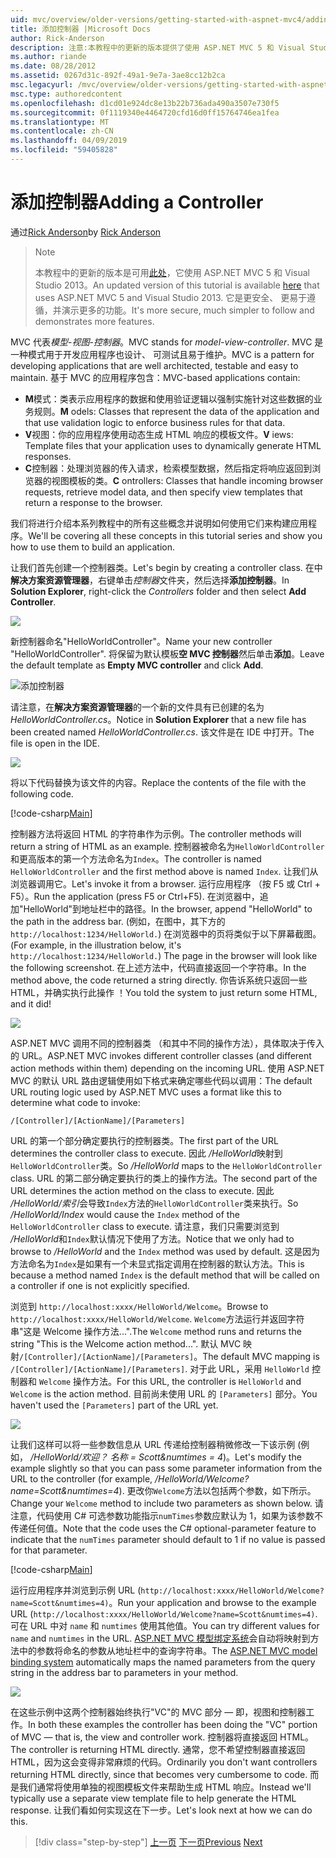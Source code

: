 ```yaml
---
uid: mvc/overview/older-versions/getting-started-with-aspnet-mvc4/adding-a-controller
title: 添加控制器 |Microsoft Docs
author: Rick-Anderson
description: 注意:本教程中的更新的版本提供了使用 ASP.NET MVC 5 和 Visual Studio 2013。 它是更安全、 更易于遵循，并演示...
ms.author: riande
ms.date: 08/28/2012
ms.assetid: 0267d31c-892f-49a1-9e7a-3ae8cc12b2ca
msc.legacyurl: /mvc/overview/older-versions/getting-started-with-aspnet-mvc4/adding-a-controller
msc.type: authoredcontent
ms.openlocfilehash: d1cd01e924dc8e13b22b736ada490a3507e730f5
ms.sourcegitcommit: 0f1119340e4464720cfd16d0ff15764746ea1fea
ms.translationtype: MT
ms.contentlocale: zh-CN
ms.lasthandoff: 04/09/2019
ms.locfileid: "59405828"
---
```

# <a name="adding-a-controller"></a><span data-ttu-id="4ce43-104">添加控制器</span><span class="sxs-lookup"><span data-stu-id="4ce43-104">Adding a Controller</span></span>

<span data-ttu-id="4ce43-105">通过[Rick Anderson]((https://twitter.com/RickAndMSFT))</span><span class="sxs-lookup"><span data-stu-id="4ce43-105">by [Rick Anderson]((https://twitter.com/RickAndMSFT))</span></span>

> > [!NOTE]
> > <span data-ttu-id="4ce43-106">本教程中的更新的版本是可用[此处](../../getting-started/introduction/getting-started.md)，它使用 ASP.NET MVC 5 和 Visual Studio 2013。</span><span class="sxs-lookup"><span data-stu-id="4ce43-106">An updated version of this tutorial is available [here](../../getting-started/introduction/getting-started.md) that uses ASP.NET MVC 5 and Visual Studio 2013.</span></span> <span data-ttu-id="4ce43-107">它是更安全、 更易于遵循，并演示更多的功能。</span><span class="sxs-lookup"><span data-stu-id="4ce43-107">It's more secure, much simpler to follow and demonstrates more features.</span></span>


<span data-ttu-id="4ce43-108">MVC 代表*模型-视图-控制器*。</span><span class="sxs-lookup"><span data-stu-id="4ce43-108">MVC stands for *model-view-controller*.</span></span> <span data-ttu-id="4ce43-109">MVC 是一种模式用于开发应用程序也设计、 可测试且易于维护。</span><span class="sxs-lookup"><span data-stu-id="4ce43-109">MVC is a pattern for developing applications that are well architected, testable and easy to maintain.</span></span> <span data-ttu-id="4ce43-110">基于 MVC 的应用程序包含：</span><span class="sxs-lookup"><span data-stu-id="4ce43-110">MVC-based applications contain:</span></span>

- <span data-ttu-id="4ce43-111">**M**模式：类表示应用程序的数据和使用验证逻辑以强制实施针对这些数据的业务规则。</span><span class="sxs-lookup"><span data-stu-id="4ce43-111">**M** odels: Classes that represent the data of the application and that use validation logic to enforce business rules for that data.</span></span>
- <span data-ttu-id="4ce43-112">**V**视图：你的应用程序使用动态生成 HTML 响应的模板文件。</span><span class="sxs-lookup"><span data-stu-id="4ce43-112">**V** iews: Template files that your application uses to dynamically generate HTML responses.</span></span>
- <span data-ttu-id="4ce43-113">**C**控制器：处理浏览器的传入请求，检索模型数据，然后指定将响应返回到浏览器的视图模板的类。</span><span class="sxs-lookup"><span data-stu-id="4ce43-113">**C** ontrollers: Classes that handle incoming browser requests, retrieve model data, and then specify view templates that return a response to the browser.</span></span>

<span data-ttu-id="4ce43-114">我们将进行介绍本系列教程中的所有这些概念并说明如何使用它们来构建应用程序。</span><span class="sxs-lookup"><span data-stu-id="4ce43-114">We'll be covering all these concepts in this tutorial series and show you how to use them to build an application.</span></span>

<span data-ttu-id="4ce43-115">让我们首先创建一个控制器类。</span><span class="sxs-lookup"><span data-stu-id="4ce43-115">Let's begin by creating a controller class.</span></span> <span data-ttu-id="4ce43-116">在中**解决方案资源管理器**，右键单击*控制器*文件夹，然后选择**添加控制器**。</span><span class="sxs-lookup"><span data-stu-id="4ce43-116">In **Solution Explorer**, right-click the *Controllers* folder and then select **Add Controller**.</span></span>

![](adding-a-controller/_static/image1.png)

<span data-ttu-id="4ce43-117">新控制器命名&quot;HelloWorldController&quot;。</span><span class="sxs-lookup"><span data-stu-id="4ce43-117">Name your new controller &quot;HelloWorldController&quot;.</span></span> <span data-ttu-id="4ce43-118">将保留为默认模板**空 MVC 控制器**然后单击**添加**。</span><span class="sxs-lookup"><span data-stu-id="4ce43-118">Leave the default template as **Empty MVC controller** and click **Add**.</span></span>

![添加控制器](adding-a-controller/_static/image2.png)

<span data-ttu-id="4ce43-120">请注意，在**解决方案资源管理器**的一个新的文件具有已创建的名为*HelloWorldController.cs*。</span><span class="sxs-lookup"><span data-stu-id="4ce43-120">Notice in **Solution Explorer** that a new file has been created named *HelloWorldController.cs*.</span></span> <span data-ttu-id="4ce43-121">该文件是在 IDE 中打开。</span><span class="sxs-lookup"><span data-stu-id="4ce43-121">The file is open in the IDE.</span></span>

![](adding-a-controller/_static/image3.png)

<span data-ttu-id="4ce43-122">将以下代码替换为该文件的内容。</span><span class="sxs-lookup"><span data-stu-id="4ce43-122">Replace the contents of the file with the following code.</span></span>

[!code-csharp[Main](adding-a-controller/samples/sample1.cs)]

<span data-ttu-id="4ce43-123">控制器方法将返回 HTML 的字符串作为示例。</span><span class="sxs-lookup"><span data-stu-id="4ce43-123">The controller methods will return a string of HTML as an example.</span></span> <span data-ttu-id="4ce43-124">控制器被命名为`HelloWorldController`和更高版本的第一个方法命名为`Index`。</span><span class="sxs-lookup"><span data-stu-id="4ce43-124">The controller is named `HelloWorldController` and the first method above is named `Index`.</span></span> <span data-ttu-id="4ce43-125">让我们从浏览器调用它。</span><span class="sxs-lookup"><span data-stu-id="4ce43-125">Let's invoke it from a browser.</span></span> <span data-ttu-id="4ce43-126">运行应用程序 （按 F5 或 Ctrl + F5）。</span><span class="sxs-lookup"><span data-stu-id="4ce43-126">Run the application (press F5 or Ctrl+F5).</span></span> <span data-ttu-id="4ce43-127">在浏览器中，追加&quot;HelloWorld&quot;到地址栏中的路径。</span><span class="sxs-lookup"><span data-stu-id="4ce43-127">In the browser, append &quot;HelloWorld&quot; to the path in the address bar.</span></span> <span data-ttu-id="4ce43-128">(例如，在图中，其下方的`http://localhost:1234/HelloWorld.`) 在浏览器中的页将类似于以下屏幕截图。</span><span class="sxs-lookup"><span data-stu-id="4ce43-128">(For example, in the illustration below, it's `http://localhost:1234/HelloWorld.`) The page in the browser will look like the following screenshot.</span></span> <span data-ttu-id="4ce43-129">在上述方法中，代码直接返回一个字符串。</span><span class="sxs-lookup"><span data-stu-id="4ce43-129">In the method above, the code returned a string directly.</span></span> <span data-ttu-id="4ce43-130">你告诉系统只返回一些 HTML，并确实执行此操作 ！</span><span class="sxs-lookup"><span data-stu-id="4ce43-130">You told the system to just return some HTML, and it did!</span></span>

![](adding-a-controller/_static/image4.png)

<span data-ttu-id="4ce43-131">ASP.NET MVC 调用不同的控制器类 （和其中不同的操作方法），具体取决于传入的 URL。</span><span class="sxs-lookup"><span data-stu-id="4ce43-131">ASP.NET MVC invokes different controller classes (and different action methods within them) depending on the incoming URL.</span></span> <span data-ttu-id="4ce43-132">使用 ASP.NET MVC 的默认 URL 路由逻辑使用如下格式来确定哪些代码以调用：</span><span class="sxs-lookup"><span data-stu-id="4ce43-132">The default URL routing logic used by ASP.NET MVC uses a format like this to determine what code to invoke:</span></span>

`/[Controller]/[ActionName]/[Parameters]`

<span data-ttu-id="4ce43-133">URL 的第一个部分确定要执行的控制器类。</span><span class="sxs-lookup"><span data-stu-id="4ce43-133">The first part of the URL determines the controller class to execute.</span></span> <span data-ttu-id="4ce43-134">因此 */HelloWorld*映射到`HelloWorldController`类。</span><span class="sxs-lookup"><span data-stu-id="4ce43-134">So */HelloWorld* maps to the `HelloWorldController` class.</span></span> <span data-ttu-id="4ce43-135">URL 的第二部分确定要执行的类上的操作方法。</span><span class="sxs-lookup"><span data-stu-id="4ce43-135">The second part of the URL determines the action method on the class to execute.</span></span> <span data-ttu-id="4ce43-136">因此 */HelloWorld/索引*会导致`Index`方法的`HelloWorldController`类来执行。</span><span class="sxs-lookup"><span data-stu-id="4ce43-136">So */HelloWorld/Index* would cause the `Index` method of the `HelloWorldController` class to execute.</span></span> <span data-ttu-id="4ce43-137">请注意，我们只需要浏览到 */HelloWorld*和`Index`默认情况下使用了方法。</span><span class="sxs-lookup"><span data-stu-id="4ce43-137">Notice that we only had to browse to */HelloWorld* and the `Index` method was used by default.</span></span> <span data-ttu-id="4ce43-138">这是因为方法命名为`Index`是如果有一个未显式指定调用在控制器的默认方法。</span><span class="sxs-lookup"><span data-stu-id="4ce43-138">This is because a method named `Index` is the default method that will be called on a controller if one is not explicitly specified.</span></span>

<span data-ttu-id="4ce43-139">浏览到 `http://localhost:xxxx/HelloWorld/Welcome`。</span><span class="sxs-lookup"><span data-stu-id="4ce43-139">Browse to `http://localhost:xxxx/HelloWorld/Welcome`.</span></span> <span data-ttu-id="4ce43-140">`Welcome`方法运行并返回字符串&quot;这是 Welcome 操作方法...&quot;.</span><span class="sxs-lookup"><span data-stu-id="4ce43-140">The `Welcome` method runs and returns the string &quot;This is the Welcome action method...&quot;.</span></span> <span data-ttu-id="4ce43-141">默认 MVC 映射`/[Controller]/[ActionName]/[Parameters]`。</span><span class="sxs-lookup"><span data-stu-id="4ce43-141">The default MVC mapping is `/[Controller]/[ActionName]/[Parameters]`.</span></span> <span data-ttu-id="4ce43-142">对于此 URL，采用 `HelloWorld` 控制器和 `Welcome` 操作方法。</span><span class="sxs-lookup"><span data-stu-id="4ce43-142">For this URL, the controller is `HelloWorld` and `Welcome` is the action method.</span></span> <span data-ttu-id="4ce43-143">目前尚未使用 URL 的 `[Parameters]` 部分。</span><span class="sxs-lookup"><span data-stu-id="4ce43-143">You haven't used the `[Parameters]` part of the URL yet.</span></span>

![](adding-a-controller/_static/image5.png)

<span data-ttu-id="4ce43-144">让我们这样可以将一些参数信息从 URL 传递给控制器稍微修改一下该示例 (例如， */HelloWorld/欢迎？ 名称 = Scott&amp;numtimes = 4*)。</span><span class="sxs-lookup"><span data-stu-id="4ce43-144">Let's modify the example slightly so that you can pass some parameter information from the URL to the controller (for example, */HelloWorld/Welcome?name=Scott&amp;numtimes=4*).</span></span> <span data-ttu-id="4ce43-145">更改你`Welcome`方法以包括两个参数，如下所示。</span><span class="sxs-lookup"><span data-stu-id="4ce43-145">Change your `Welcome` method to include two parameters as shown below.</span></span> <span data-ttu-id="4ce43-146">请注意，代码使用 C# 可选参数功能指示`numTimes`参数应默认为 1，如果为该参数不传递任何值。</span><span class="sxs-lookup"><span data-stu-id="4ce43-146">Note that the code uses the C# optional-parameter feature to indicate that the `numTimes` parameter should default to 1 if no value is passed for that parameter.</span></span>

[!code-csharp[Main](adding-a-controller/samples/sample2.cs)]

<span data-ttu-id="4ce43-147">运行应用程序并浏览到示例 URL (`http://localhost:xxxx/HelloWorld/Welcome?name=Scott&numtimes=4)`。</span><span class="sxs-lookup"><span data-stu-id="4ce43-147">Run your application and browse to the example URL (`http://localhost:xxxx/HelloWorld/Welcome?name=Scott&numtimes=4)`.</span></span> <span data-ttu-id="4ce43-148">可在 URL 中对 `name` 和 `numtimes` 使用其他值。</span><span class="sxs-lookup"><span data-stu-id="4ce43-148">You can try different values for `name` and `numtimes` in the URL.</span></span> <span data-ttu-id="4ce43-149">[ASP.NET MVC 模型绑定系统](http://odetocode.com/Blogs/scott/archive/2009/04/27/6-tips-for-asp-net-mvc-model-binding.aspx)会自动将映射到方法中的参数将命名的参数从地址栏中的查询字符串。</span><span class="sxs-lookup"><span data-stu-id="4ce43-149">The [ASP.NET MVC model binding system](http://odetocode.com/Blogs/scott/archive/2009/04/27/6-tips-for-asp-net-mvc-model-binding.aspx) automatically maps the named parameters from the query string in the address bar to parameters in your method.</span></span>

![](adding-a-controller/_static/image6.png)

<span data-ttu-id="4ce43-150">在这些示例中这两个控制器始终执行&quot;VC&quot;的 MVC 部分 — 即，视图和控制器工作。</span><span class="sxs-lookup"><span data-stu-id="4ce43-150">In both these examples the controller has been doing the &quot;VC&quot; portion of MVC — that is, the view and controller work.</span></span> <span data-ttu-id="4ce43-151">控制器将直接返回 HTML。</span><span class="sxs-lookup"><span data-stu-id="4ce43-151">The controller is returning HTML directly.</span></span> <span data-ttu-id="4ce43-152">通常，您不希望控制器直接返回 HTML，因为这会变得非常麻烦的代码。</span><span class="sxs-lookup"><span data-stu-id="4ce43-152">Ordinarily you don't want controllers returning HTML directly, since that becomes very cumbersome to code.</span></span> <span data-ttu-id="4ce43-153">而是我们通常将使用单独的视图模板文件来帮助生成 HTML 响应。</span><span class="sxs-lookup"><span data-stu-id="4ce43-153">Instead we'll typically use a separate view template file to help generate the HTML response.</span></span> <span data-ttu-id="4ce43-154">让我们看如何实现这在下一步。</span><span class="sxs-lookup"><span data-stu-id="4ce43-154">Let's look next at how we can do this.</span></span>

> [!div class="step-by-step"]
> <span data-ttu-id="4ce43-155">[上一页](intro-to-aspnet-mvc-4.md)
> [下一页](adding-a-view.md)</span><span class="sxs-lookup"><span data-stu-id="4ce43-155">[Previous](intro-to-aspnet-mvc-4.md)
[Next](adding-a-view.md)</span></span>
